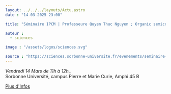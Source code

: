 ```yaml
---
layout: ../../../layouts/Actu.astro
date : "14-03-2025 23:00"

title: "Séminaire IPCM | Professeure Quyen Thuc Nguyen ; Organic semiconductors for emerging technologies"

auteur :
  - sciences

image : "/assets/logos/sciences.svg"

source : "https://sciences.sorbonne-universite.fr/evenements/seminaire-ipcm-professeure-quyen-thuc-nguyen-organic-semiconductors-emerging"
---
```


_Vendredi 14 Mars de 11h à 12h__  
Sorbonne Université, campus Pierre et Marie Curie, Amphi 45 B

[Plus d'Infos](https://sciences.sorbonne-universite.fr/evenements/seminaire-ipcm-professeure-quyen-thuc-nguyen-organic-semiconductors-emerging)